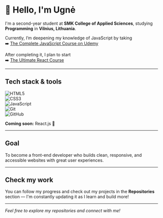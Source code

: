# 👋 Hello, I'm Ugnė

I'm a second-year student at **SMK College of Applied Sciences**, studying **Programming** in **Vilnius, Lithuania**.

Currently, I’m deepening my knowledge of JavaScript by taking  
➡️ [The Complete JavaScript Course on Udemy](https://www.udemy.com/course/the-complete-javascript-course/?couponCode=ST13MT80425G1)  

After completing it, I plan to start  
➡️ [The Ultimate React Course](https://www.udemy.com/course/the-ultimate-react-course/?couponCode=ST13MT80425G1)

---

##  Tech stack & tools

![HTML5](https://img.shields.io/badge/-HTML5-E34F26?style=for-the-badge&logo=html5&logoColor=white)  
![CSS3](https://img.shields.io/badge/-CSS3-1572B6?style=for-the-badge&logo=css3&logoColor=white)  
![JavaScript](https://img.shields.io/badge/-JavaScript-F7DF1E?style=for-the-badge&logo=javascript&logoColor=black)  
![Git](https://img.shields.io/badge/-Git-F05032?style=for-the-badge&logo=git&logoColor=white)  
![GitHub](https://img.shields.io/badge/-GitHub-181717?style=for-the-badge&logo=github&logoColor=white)  

**Coming soon:** React.js 👀

---

##  Goal

To become a front-end developer who builds clean, responsive, and accessible websites with great user experiences.

---

##  Check my work

You can follow my progress and check out my projects in the **Repositories** section — I'm constantly updating it as I learn and build more!

---

 *Feel free to explore my repositories and connect with me!* 
